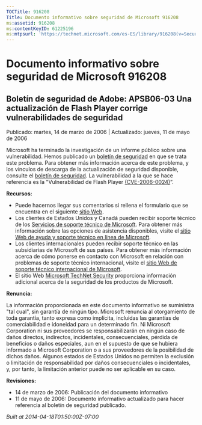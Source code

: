```yaml
---
TOCTitle: 916208
Title: Documento informativo sobre seguridad de Microsoft 916208
ms:assetid: 916208
ms:contentKeyID: 61225196
ms:mtpsurl: 'https://technet.microsoft.com/es-ES/library/916208(v=Security.10)'
---
```


Documento informativo sobre seguridad de Microsoft 916208
=========================================================

Boletín de seguridad de Adobe: APSB06-03 Una actualización de Flash Player corrige vulnerabilidades de seguridad
----------------------------------------------------------------------------------------------------------------

Publicado: martes, 14 de marzo de 2006 | Actualizado: jueves, 11 de mayo de 2006

Microsoft ha terminado la investigación de un informe público sobre una vulnerabilidad. Hemos publicado un [boletín de seguridad](http://www.microsoft.com/spain/technet/seguridad/boletines/ms06-020-it.mspx) en que se trata este problema. Para obtener más información acerca de este problema, y los vínculos de descarga de la actualización de seguridad disponible, consulte el [boletín de seguridad](http://www.microsoft.com/spain/technet/seguridad/boletines/ms06-020-it.mspx). La vulnerabilidad a la que se hace referencia es la "Vulnerabilidad de Flash Player [(CVE-2006-0024)](http://www.cve.mitre.org/cgi-bin/cvename.cgi?name=cve-2006-0024)”.

**Recursos:**

-   Puede hacernos llegar sus comentarios si rellena el formulario que se encuentra en el siguiente [sitio Web](https://support.microsoft.com/common/survey.aspx?scid=sw;en;1257&amp;showpage=1&amp;ws=technet&amp;sd=tech).
-   Los clientes de Estados Unidos y Canadá pueden recibir soporte técnico de los [Servicios de soporte técnico de Microsoft](http://support.microsoft.com/default.aspx?scid=fh;es-es;incidentsubmit). Para obtener más información sobre las opciones de asistencia disponibles, visite el [sitio Web de ayuda y soporte técnico en línea de Microsoft](http://support.microsoft.com/).
-   Los clientes internacionales pueden recibir soporte técnico en las subsidiarias de Microsoft de sus países. Para obtener más información acerca de cómo ponerse en contacto con Microsoft en relación con problemas de soporte técnico internacional, visite el [sitio Web de soporte técnico internacional de Microsoft](http://go.microsoft.com/fwlink/?linkid=21155).
-   El sitio Web [Microsoft TechNet Security](http://www.microsoft.com/spain/technet/seguridad/default.asp) proporciona información adicional acerca de la seguridad de los productos de Microsoft.

**Renuncia:**

La información proporcionada en este documento informativo se suministra "tal cual", sin garantía de ningún tipo. Microsoft renuncia al otorgamiento de toda garantía, tanto expresa como implícita, incluidas las garantías de comerciabilidad e idoneidad para un determinado fin. Ni Microsoft Corporation ni sus proveedores se responsabilizarán en ningún caso de daños directos, indirectos, incidentales, consecuenciales, pérdida de beneficios o daños especiales, aun en el supuesto de que se hubiera informado a Microsoft Corporation o a sus proveedores de la posibilidad de dichos daños. Algunos estados de Estados Unidos no permiten la exclusión o limitación de responsabilidad por daños consecuenciales o incidentales, y, por tanto, la limitación anterior puede no ser aplicable en su caso.

**Revisiones:**

-   14 de marzo de 2006: Publicación del documento informativo
-   11 de mayo de 2006: Documento informativo actualizado para hacer referencia al boletín de seguridad publicado.

*Built at 2014-04-18T01:50:00Z-07:00*